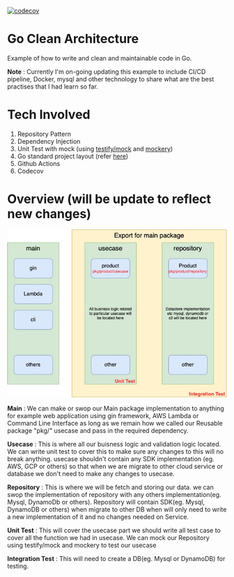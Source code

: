 [![codecov](https://codecov.io/gh/pangminfu/go-clean-arch/branch/master/graph/badge.svg)](https://codecov.io/gh/pangminfu/go-clean-arch)

# Go Clean Architecture
Example of how to write and clean and maintainable code in Go.

**Note** : Currently I'm on-going updating this example to include CI/CD pipeline, Docker, mysql and other technology to share what are the best practises that I had learn so far.

# Tech Involved
1. Repository Pattern
2. Dependency Injection
3. Unit Test with mock (using [testify/mock](https://github.com/stretchr/testify) and [mockery](https://github.com/vektra/mockery))
4. Go standard project layout (refer [here](https://github.com/golang-standards/project-layout))
5. Github Actions
6. Codecov

# Overview (will be update to reflect new changes)

![Image of Diagram](https://github.com/pangminfu/go-clean-arch/blob/master/diagram.jpg)

**Main** : We can make or swop our Main package implementation to anything for example web application using gin framework, AWS Lambda or Command Line Interface as long as we remain how we called our Reusable package "pkg/" usecase and pass in the required dependency.

**Usecase** : This is where all our buisness logic and validation logic located. We can write unit test to cover this to make sure any changes to this will no break anything. usecase shouldn't contain any SDK implementation (eg. AWS, GCP or others) so that when we are migrate to other cloud service or database we don't need to make any changes to usecase.

**Repository** : This is where we will be fetch and storing our data. we can swop the implementation of repository with any others implementation(eg. Mysql, DynamoDb or others). Repository will contain SDK(eg. Mysql, DynamoDB or others) when migrate to other DB when will only need to write a new implementation of it and no changes needed on Service.

**Unit Test** : This will cover the usecase part we should write all test case to cover all the function we had in usecase. We can mock our Repository using testify/mock and mockery to test our usecase

**Integration Test** : This will need to create a DB(eg. Mysql or DynamoDB) for testing.